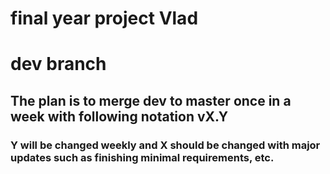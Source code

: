 # final year project Vlad
# dev branch
## The plan is to merge dev to master once in a week with following notation vX.Y
### Y will be changed weekly and X should be changed with major updates such as finishing minimal requirements, etc.